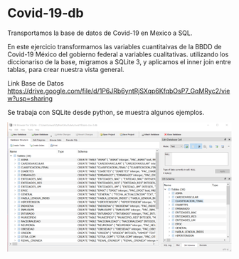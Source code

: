 # Covid-19-db
Transportamos la base de datos de Covid-19 en Mexico a SQL.

En este ejercicio transformamos las variables cuantitaivas de la BBDD de Covid-19 México del gobierno federal a variables cualitativas. utilizando los diccionariso de la base, migramos a SQLite 3, y aplicamos el inner join entre tablas, para crear nuestra vista general.

Link  Base de Datos
https://drive.google.com/file/d/1P6JRb6yntRjSXqp6KfqbOsP7_GqMRyc2/view?usp=sharing

Se trabaja con SQLite desde python, se muestra algunos ejemplos.

![Image text](https://github.com/Oswaldoivann/Covid-19-db/blob/main/SQLite3.png)
